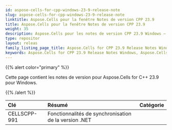 ```yaml
---
id: aspose-cells-for-cpp-windows-23-9-release-note
slug: aspose-cells-for-cpp-windows-23-9-release-note
linktitle: Aspose.Cells pour la fenêtre Notes de version CPP 23.9
title: Aspose.Cells pour la fenêtre Notes de version CPP 23.9
weight: 35
description: Aspose.Cells pour les notes de version CPP 23.9 Windows – dernières améliorations, nouvelles fonctionnalités et correctifs
type: repositor
layout: releas
family_listing_page_title: Aspose.Cells for CPP 23.9 Release Notes Window
keywords: Aspose.Cells for CPP 23.9 Release Notes Windows, Aspose.Cells for CPP 23.9 Windows updates and fixe
---
```

{{% alert color="primary" %}}

Cette page contient les notes de version pour Aspose.Cells for C++ 23.9 pour Windows.

{{% /alert %}}

|**Clé**|**Résumé**|**Catégorie**|
| :- | :- | :- |
|CELLSCPP-991|Fonctionnalités de synchronisation de la version .NET|
